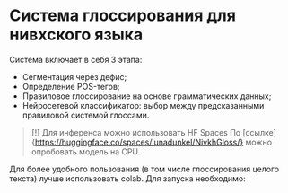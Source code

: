 # Система глоссирования для нивхского языка

Система включает в себя 3 этапа:
- Сегментация через дефис;
- Определение POS-тегов;
- Правиловое глоссирование на основе грамматических данных;
- Нейросетевой классификатор: выбор между предсказанными правиловой системой глоссами.

> [!] 
> Для инференса можно использовать HF Spaces
> По [ссылке]{https://huggingface.co/spaces/lunadunkel/NivkhGloss/} можно опробовать модель на CPU.

Для более удобного пользования (в том числе глоссирования целого текста) лучше использовать colab. Для запуска необходимо:

